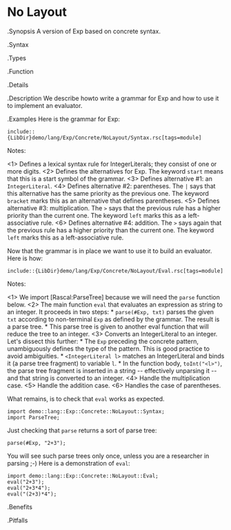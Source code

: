 # No Layout

.Synopsis
A version of Exp based on concrete syntax.

.Syntax

.Types

.Function

.Details

.Description
We describe howto write a grammar for Exp and how to use it to implement an evaluator.


.Examples
Here is the grammar for Exp:
```rascal
include::{LibDir}demo/lang/Exp/Concrete/NoLayout/Syntax.rsc[tags=module]
```

Notes:

<1> Defines a lexical syntax rule for IntegerLiterals; they consist of one or more digits.
<2> Defines the alternatives for Exp. The keyword `start` means that this is a start symbol of the grammar.
<3> Defines alternative #1: an `IntegerLiteral`.
<4> Defines alternative #2: parentheses. The `|` says that this alternative has the same priority as the previous one.
    The keyword `bracket` marks this as an alternative that defines parentheses.
<5> Defines alternative #3: multiplication. The `>` says that the previous rule has a higher priority than the current one.
    The keyword `left` marks this as a left-associative rule.
<6> Defines alternative #4: addition. The `>` says again that the previous rule has a higher priority than the current one.
    The keyword `left` marks this as a left-associative rule.


Now that the grammar is in place we want to use it to build an evaluator. Here is how:
```rascal
include::{LibDir}demo/lang/Exp/Concrete/NoLayout/Eval.rsc[tags=module]
```

Notes:

<1> We import [Rascal:ParseTree] because we will need the `parse` function below.
<2> The main function `eval` that evaluates an expression as string to an integer. It proceeds in two steps:
    *  `parse(#Exp, txt)` parses the given `txt` according to non-terminal `Exp` as defined by the grammar.
        The result is a parse tree.
    *  This parse tree is given to another eval function that will reduce the tree to an integer.
<3> Converts an IntegerLiteral to an integer. Let's dissect this further:
    *  The `Exp` preceding the concrete pattern, unambiguously defines the type of the pattern.
        This is good practice to avoid ambiguities.
    *  `<IntegerLiteral l>` matches an IntegerLiteral and binds it (a parse tree fragment) to variable `l`.
    *  In the function body, `toInt("<l>")`, the parse tree fragment is inserted in a string -- effectively unparsing it --
        and that string is converted to an integer.
<4> Handle the multiplication case.
<5> Handle the addition case.
<6> Handles the case of parentheses.


What remains, is to check that `eval` works as expected.
```rascal-shell
import demo::lang::Exp::Concrete::NoLayout::Syntax;
import ParseTree;
```
Just checking that `parse` returns a sort of parse tree:
```rascal-shell,continue
parse(#Exp, "2+3");
```
You will see such parse trees only once, unless you are a researcher in parsing ;-)
Here is a demonstration of `eval`:
```rascal-shell,continue
import demo::lang::Exp::Concrete::NoLayout::Eval;
eval("2+3");
eval("2+3*4");
eval("(2+3)*4");
```


.Benefits

.Pitfalls

